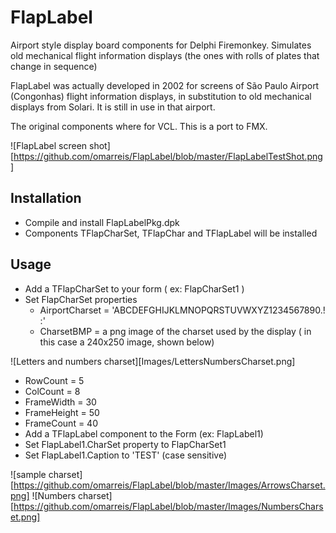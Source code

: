 # FlapLabel
Airport style display board components for Delphi Firemonkey. 
Simulates old mechanical flight information displays
(the ones with rolls of plates that change in sequence) 

FlapLabel was actually developed in 2002 for screens of 
São Paulo Airport (Congonhas)  flight information displays, 
in substitution to old mechanical displays from Solari.
It is still in use in that airport.

The original components where for VCL. This is a port to FMX.

![FlapLabel screen shot][https://github.com/omarreis/FlapLabel/blob/master/FlapLabelTestShot.png]

## Installation

* Compile and install FlapLabelPkg.dpk
* Components TFlapCharSet, TFlapChar and TFlapLabel will be installed

## Usage

* Add a TFlapCharSet to your form ( ex: FlapCharSet1 ) 
* Set FlapCharSet properties
  * AirportCharset = 'ABCDEFGHIJKLMNOPQRSTUVWXYZ1234567890.! :'
  * CharsetBMP = a png image of the charset used by the display ( in this case a 240x250 image, shown below)
 
![Letters and numbers charset][Images/LettersNumbersCharset.png]
  
  * RowCount = 5
  * ColCount = 8
  * FrameWidth = 30
  * FrameHeight = 50
  * FrameCount = 40
* Add a TFlapLabel component to the Form (ex: FlapLabel1) 
* Set FlapLabel1.CharSet property to FlapCharSet1
* Set FlapLabel1.Caption to 'TEST'  (case sensitive)


![sample charset][https://github.com/omarreis/FlapLabel/blob/master/Images/ArrowsCharset.png]
![Numbers charset][https://github.com/omarreis/FlapLabel/blob/master/Images/NumbersCharset.png]
